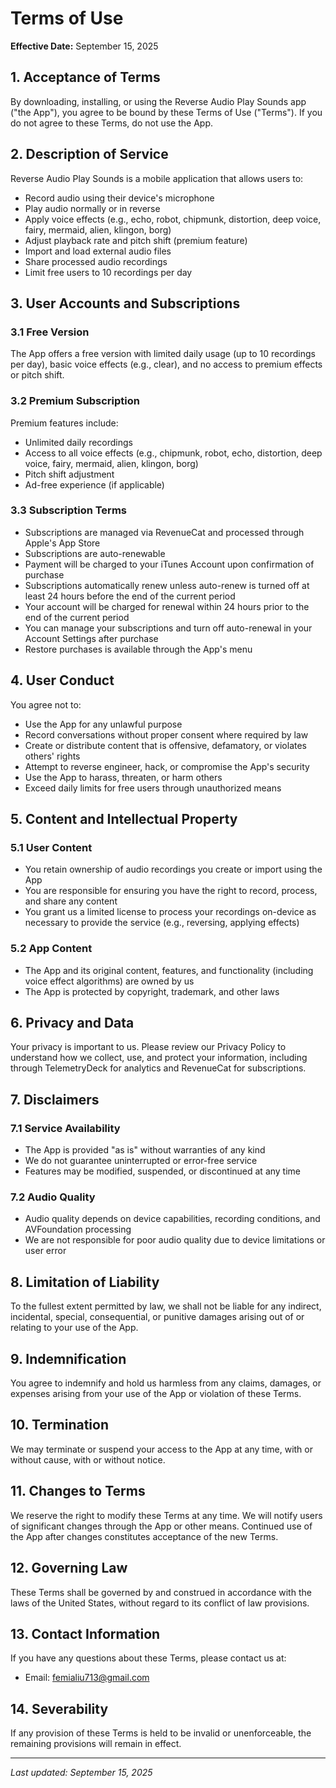 # Terms of Use

**Effective Date:** September 15, 2025

## 1. Acceptance of Terms

By downloading, installing, or using the Reverse Audio Play Sounds app ("the App"), you agree to be bound by these Terms of Use ("Terms"). If you do not agree to these Terms, do not use the App.

## 2. Description of Service

Reverse Audio Play Sounds is a mobile application that allows users to:
- Record audio using their device's microphone
- Play audio normally or in reverse
- Apply voice effects (e.g., echo, robot, chipmunk, distortion, deep voice, fairy, mermaid, alien, klingon, borg)
- Adjust playback rate and pitch shift (premium feature)
- Import and load external audio files
- Share processed audio recordings
- Limit free users to 10 recordings per day

## 3. User Accounts and Subscriptions

### 3.1 Free Version
The App offers a free version with limited daily usage (up to 10 recordings per day), basic voice effects (e.g., clear), and no access to premium effects or pitch shift.

### 3.2 Premium Subscription
Premium features include:
- Unlimited daily recordings
- Access to all voice effects (e.g., chipmunk, robot, echo, distortion, deep voice, fairy, mermaid, alien, klingon, borg)
- Pitch shift adjustment
- Ad-free experience (if applicable)

### 3.3 Subscription Terms
- Subscriptions are managed via RevenueCat and processed through Apple's App Store
- Subscriptions are auto-renewable
- Payment will be charged to your iTunes Account upon confirmation of purchase
- Subscriptions automatically renew unless auto-renew is turned off at least 24 hours before the end of the current period
- Your account will be charged for renewal within 24 hours prior to the end of the current period
- You can manage your subscriptions and turn off auto-renewal in your Account Settings after purchase
- Restore purchases is available through the App's menu

## 4. User Conduct

You agree not to:
- Use the App for any unlawful purpose
- Record conversations without proper consent where required by law
- Create or distribute content that is offensive, defamatory, or violates others' rights
- Attempt to reverse engineer, hack, or compromise the App's security
- Use the App to harass, threaten, or harm others
- Exceed daily limits for free users through unauthorized means

## 5. Content and Intellectual Property

### 5.1 User Content
- You retain ownership of audio recordings you create or import using the App
- You are responsible for ensuring you have the right to record, process, and share any content
- You grant us a limited license to process your recordings on-device as necessary to provide the service (e.g., reversing, applying effects)

### 5.2 App Content
- The App and its original content, features, and functionality (including voice effect algorithms) are owned by us
- The App is protected by copyright, trademark, and other laws

## 6. Privacy and Data

Your privacy is important to us. Please review our Privacy Policy to understand how we collect, use, and protect your information, including through TelemetryDeck for analytics and RevenueCat for subscriptions.

## 7. Disclaimers

### 7.1 Service Availability
- The App is provided "as is" without warranties of any kind
- We do not guarantee uninterrupted or error-free service
- Features may be modified, suspended, or discontinued at any time

### 7.2 Audio Quality
- Audio quality depends on device capabilities, recording conditions, and AVFoundation processing
- We are not responsible for poor audio quality due to device limitations or user error

## 8. Limitation of Liability

To the fullest extent permitted by law, we shall not be liable for any indirect, incidental, special, consequential, or punitive damages arising out of or relating to your use of the App.

## 9. Indemnification

You agree to indemnify and hold us harmless from any claims, damages, or expenses arising from your use of the App or violation of these Terms.

## 10. Termination

We may terminate or suspend your access to the App at any time, with or without cause, with or without notice.

## 11. Changes to Terms

We reserve the right to modify these Terms at any time. We will notify users of significant changes through the App or other means. Continued use of the App after changes constitutes acceptance of the new Terms.

## 12. Governing Law

These Terms shall be governed by and construed in accordance with the laws of the United States, without regard to its conflict of law provisions.

## 13. Contact Information

If you have any questions about these Terms, please contact us at:
- Email: femialiu713@gmail.com

## 14. Severability

If any provision of these Terms is held to be invalid or unenforceable, the remaining provisions will remain in effect.

---

*Last updated: September 15, 2025*
